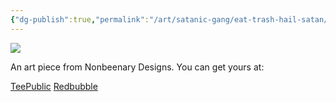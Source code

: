 ```yaml
---
{"dg-publish":true,"permalink":"/art/satanic-gang/eat-trash-hail-satan/","title":"Eat Trash Hail Satan","tags":["Art","Atheism","Religion"]}
---
```



![](https://baserow-media.ams3.digitaloceanspaces.com/user_files/0sOfGRJDpNBO5qirhXGmRxcGncn1XYiw_5423304df6d24a920ed0ab9a8a7a3a0fb82fe5afed54b585971cc648957c3df4.jpg)

An art piece from Nonbeenary Designs. You can get yours at:

[TeePublic](https://www.teepublic.com/t-shirt/22877829-eat-trash-hail-satan?store_id=258912)
[Redbubble](https://www.redbubble.com/shop/ap/146941688?ref=studio-promote)
